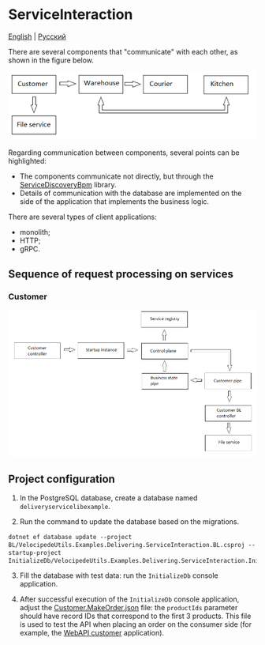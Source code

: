 # ServiceInteraction

[English](README.md) | [Русский](README.ru.md)

There are several components that "communicate" with each other, as shown in the figure below.

![ServiceInteraction](../../docs/img/examples/ServiceInteraction.png)

Regarding communication between components, several points can be highlighted:
- The components communicate not directly, but through the [ServiceDiscoveryBpm](../../../VelocipedeUtils/Shared/src/ServiceDiscoveryBpm/README.md) library.
- Details of communication with the database are implemented on the side of the application that implements the business logic.

There are several types of client applications:
- monolith;
- HTTP;
- gRPC.

## Sequence of request processing on services

### Customer

![ServiceInteraction_CustomerService](../../docs/img/examples/ServiceInteraction_CustomerService.png)

## Project configuration

1. In the PostgreSQL database, create a database named `deliveryservicelibexample`.

2. Run the command to update the database based on the migrations.

```
dotnet ef database update --project BL/VelocipedeUtils.Examples.Delivering.ServiceInteraction.BL.csproj --startup-project InitializeDb/VelocipedeUtils.Examples.Delivering.ServiceInteraction.InitializeDb.csproj
```

3. Fill the database with test data: run the `InitializeDb` console application.

4. After successful execution of the `InitializeDb` console application, adjust the [Customer.MakeOrder.json](JsonRequestTemplates\Customer.MakeOrder.json) file: the `productIds` parameter should have record IDs that correspond to the first 3 products. This file is used to test the API when placing an order on the consumer side (for example, the [WebAPI customer](Webapi/customer/README.md) application).
